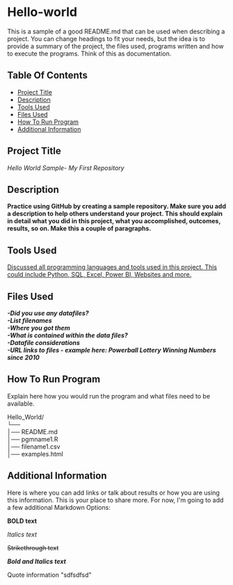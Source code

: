# Hello-world

This is a sample of a good README.md that can be used when describing a project. You can change headings to fit your needs, but the idea is to provide a summary of the project, the files used, programs written and how to execute the programs. Think of this as documentation.   

## Table Of Contents 
- [Project Title](#Project-Title)  
- [Description](#Description)  
- [Tools Used](#Tools-Used)  
- [Files Used](#Files-Used)  
- [How To Run Program](#How-To-Run-Program)  
- [Additional Information](#Additional-Information)


 ## Project Title  
*Hello World Sample- My First Repository*   

  ## Description  
**Practice using GitHub by creating a sample repository. Make sure you add a description to help others understand your project. This should explain in detail what you did in this project, what you accomplished, outcomes, results, so on. Make this a couple of paragraphs.**    

  ## Tools Used   
<ins>Discussed all programming languages and tools used in this project. This could include Python, SQL, Excel, Power BI, Websites and more.</ins>  

  ## Files Used  
***-Did you use any datafiles?  
-List filenames  
-Where you got them  
-What is contained within the data files?  
-Datafile considerations  
-URL links to files - example here: Powerball Lottery Winning Numbers since 2010***    

  ## How To Run Program  
  Explain here how you would run the program and what files need to be available.

Hello_World/  
└──   
      │── README.md  
      │── pgmname1.R  
      │── filename1.csv  
      │── examples.html  
   


  ## Additional Information   

Here is where you can add links or talk about results or how you are using this information. This is your place to share more.
For now, I'm going to add a few additional Markdown Options:

**BOLD text**  

*Italics text*  

~~Strikethrough text~~  

***Bold and Italics text***  

Quote information "sdfsdfsd"  
